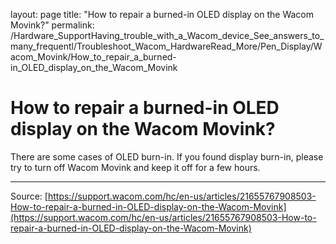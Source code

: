 layout: page
title: "How to repair a burned-in OLED display on the Wacom Movink?"
permalink: /Hardware_SupportHaving_trouble_with_a_Wacom_device_See_answers_to_many_frequentl/Troubleshoot_Wacom_HardwareRead_More/Pen_Display/Wacom_Movink/How_to_repair_a_burned-in_OLED_display_on_the_Wacom_Movink

# How to repair a burned-in OLED display on the Wacom Movink?

There are some cases of OLED burn-in. If you found display burn-in, please try to turn off Wacom Movink and keep it off for a few hours.

---
Source: [https://support.wacom.com/hc/en-us/articles/21655767908503-How-to-repair-a-burned-in-OLED-display-on-the-Wacom-Movink](https://support.wacom.com/hc/en-us/articles/21655767908503-How-to-repair-a-burned-in-OLED-display-on-the-Wacom-Movink)
